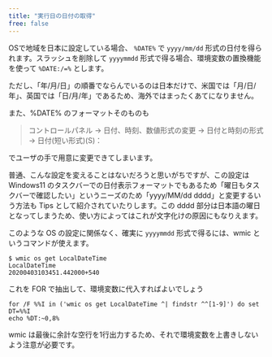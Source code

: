 ```yaml
---
title: "実行日の日付の取得"
free: false
---
```

OSで地域を日本に設定している場合、 `%DATE%` で `yyyy/mm/dd` 形式の日付を得られます。スラッシュを削除して `yyyymmdd` 形式で得る場合、環境変数の置換機能を使って `%DATE:/=%` とします。

ただし、「年/月/日」の順番でならんでいるのは日本だけで、米国では「月/日/年」、英国では「日/月/年」であるため、海外ではまったくあてになりません。

また、%DATE% のフォーマットそのものも

> コントロールパネル
→ 日付、時刻、数値形式の変更
→ 日付と時刻の形式
→ 日付(短い形式)(S)：

でユーザの手で用意に変更できてしまいます。

普通、こんな設定を変えることはないだろうと思いがちですが、この設定は Windows11 のタスクバーでの日付表示フォーマットでもあるため「曜日もタスクバーで確認したい」というニーズのため「yyyy/MM/dd dddd」と変更するいう方法も Tips として紹介されていたりします。この dddd 部分は日本語の曜日となってしまうため、使い方によってはこれが文字化けの原因にもなりえます。

このような OS の設定に関係なく、確実に `yyyymmdd` 形式で得るには、wmic というコマンドが使えます。

```batch
$ wmic os get LocalDateTime
LocalDateTime
20200403103451.442000+540

```

これを FOR で抽出して、環境変数に代入すればよいでしょう

```batch
for /F %%I in ('wmic os get LocalDateTime ^| findstr ^^[1-9]') do set DT=%%I
echo %DT:~0,8%
```

wmic は最後に余計な空行を1行出力するため、それで環境変数を上書きしないよう注意が必要です。
